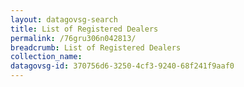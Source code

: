 ```yaml
---
layout: datagovsg-search
title: List of Registered Dealers
permalink: /76gru306n042813/
breadcrumb: List of Registered Dealers
collection_name: 
datagovsg-id: 370756d6-3250-4cf3-9240-68f241f9aaf0
---
```

